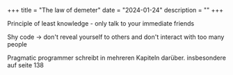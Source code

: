 +++
title = "The law of demeter"
date = "2024-01-24"
description = ""
+++

Principle of least knowledge - only talk to your immediate friends 

Shy code -> don't reveal yourself to others and don't interact with too many people

Pragmatic programmer schreibt in mehreren Kapiteln darüber. insbesondere auf seite 138

